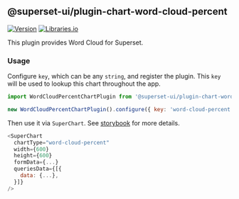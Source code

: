 <!--
Licensed to the Apache Software Foundation (ASF) under one
or more contributor license agreements.  See the NOTICE file
distributed with this work for additional information
regarding copyright ownership.  The ASF licenses this file
to you under the Apache License, Version 2.0 (the
"License"); you may not use this file except in compliance
with the License.  You may obtain a copy of the License at

  http://www.apache.org/licenses/LICENSE-2.0

Unless required by applicable law or agreed to in writing,
software distributed under the License is distributed on an
"AS IS" BASIS, WITHOUT WARRANTIES OR CONDITIONS OF ANY
KIND, either express or implied.  See the License for the
specific language governing permissions and limitations
under the License.
-->

## @superset-ui/plugin-chart-word-cloud-percent

[![Version](https://img.shields.io/npm/v/@superset-ui/plugin-chart-word-cloud-percent.svg?style=flat)](https://www.npmjs.com/package/@superset-ui/plugin-chart-word-cloud-percent)
[![Libraries.io](https://img.shields.io/librariesio/release/npm/%40superset-ui%2Fplugin-chart-word-cloud-percent?style=flat)](https://libraries.io/npm/@superset-ui%2Fplugin-chart-word-cloud-percent)

This plugin provides Word Cloud for Superset.

### Usage

Configure `key`, which can be any `string`, and register the plugin. This `key` will be used to
lookup this chart throughout the app.

```js
import WordCloudPercentChartPlugin from '@superset-ui/plugin-chart-word-cloud-percent';

new WordCloudPercentChartPlugin().configure({ key: 'word-cloud-percent' }).register();
```

Then use it via `SuperChart`. See
[storybook](https://apache-superset.github.io/superset-ui-plugins/?selectedKind=plugin-chart-word-cloud-percent)
for more details.

```js
<SuperChart
  chartType="word-cloud-percent"
  width={600}
  height={600}
  formData={...}
  queriesData={[{
    data: {...},
  }]}
/>
```
